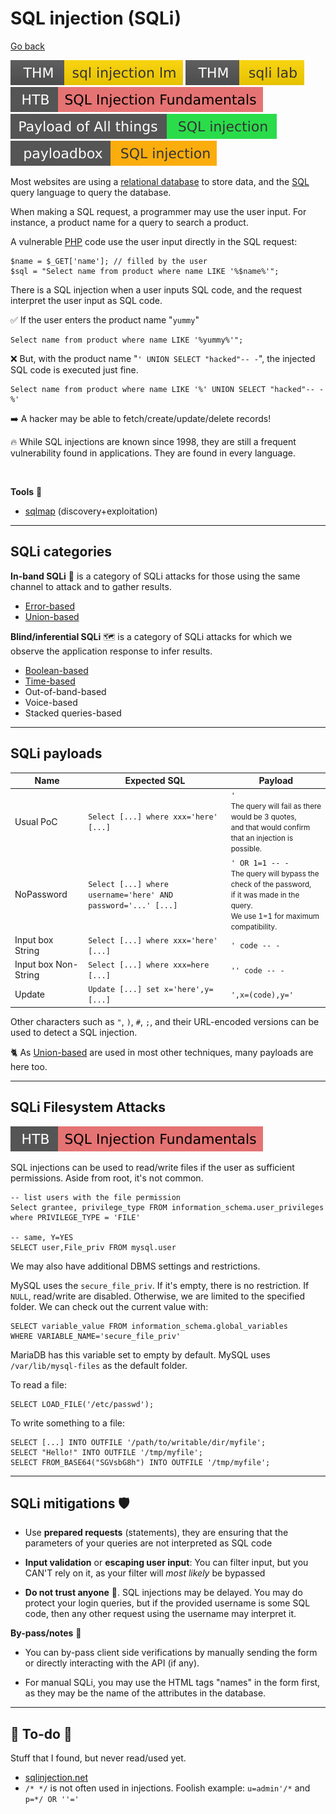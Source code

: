 # SQL injection (SQLi)

[Go back](../../index.md)

[![sqlinjectionlm](../../../../_badges/thm/sqlinjectionlm.svg)](https://tryhackme.com/room/sqlinjectionlm)
[![sqlilab](../../../../_badges/thm/sqlilab.svg)](https://tryhackme.com/room/sqlilab)
[![sqlinjectionfundamentals](../../../../_badges/htb/sqlinjectionfundamentals.svg)](https://academy.hackthebox.com/course/preview/sql-injection-fundamentals)
[![SQL Injection](../../../../_badges/poat/sql_injection.svg)](https://github.com/swisskyrepo/PayloadsAllTheThings/tree/master/SQL%20Injection)
[![sql-injection-payload-list](../../../../_badges/payloadbox/sql_injection.svg)](https://github.com/payloadbox/sql-injection-payload-list)

<div class="row row-cols-md-2"><div>

Most websites are using a [relational database](/programming-languages/databases/relational/_knowledge/index.md) to store data, and the [SQL](/programming-languages/databases/relational/sql/index.md) query language to query the database.

When making a SQL request, a programmer may use the user input. For instance, a product name for a query to search a product.

A vulnerable [PHP](/programming-languages/web/php/_general/index.md) code use the user input directly in the SQL request:

```php!
$name = $_GET['name']; // filled by the user
$sql = "Select name from product where name LIKE '%$name%'";
```

There is a SQL injection when a user inputs SQL code, and the request interpret the user input as SQL code.

✅ If the user enters the product name "`yummy`"


```sql!
Select name from product where name LIKE '%yummy%'";
```
</div><div>

❌ But, with the product name "`' UNION SELECT "hacked"-- -`", the injected SQL code is executed just fine.

```sql!
Select name from product where name LIKE '%' UNION SELECT "hacked"-- -%'
```

➡️ A hacker may be able to fetch/create/update/delete records!

🔥 While SQL injections are known since 1998, they are still a frequent vulnerability found in applications. They are found in every language.

<br>

**Tools** 🤖

* [sqlmap](../../tools/sqlmap.md) (discovery+exploitation)
</div></div>

<hr class="sep-both">

## SQLi categories

<div class="row row-cols-md-2"><div>

**In-band SQLi** 🎸 is a category of SQLi attacks for those using the same channel to attack and to gather results.

* [Error-based](files/error_sqli.md)
* [Union-based](files/union_sqli.md)

</div><div>

**Blind/inferential SQLi** 🗺️ is a category of SQLi attacks for which we observe the application response to infer results.

* [Boolean-based](files/boolean_sqli.md)
* [Time-based](files/time_sqli.md)
* Out-of-band-based
* Voice-based
* Stacked queries-based
</div></div>

<hr class="sep-both">

## SQLi payloads

<table class="table table-bordered table-striped border-dark mt-3">
<thead>
<tr><th>Name</th><th>Expected SQL</th><th>Payload</th></tr>
</thead>
<tbody>

<tr><td>Usual PoC</td><td><code>Select [...] where xxx='here' [...]</code></td><td><code>'</code><br><small>The query will fail as there would be 3 quotes,<br> and that would confirm that an injection is possible.</small></td></tr>

<tr><td>NoPassword</td><td><code>Select [...] where username='here' AND password='...' [...]</code></td><td><code>' OR 1=1 -- -</code><br><small>The query will bypass the check of the password,<br>if it was made in the query.<br>We use 1=1 for maximum compatibility.</small></td></tr>

<tr><td>Input box String</td><td><code>Select [...] where xxx='here' [...]</code></td><td><code>' code -- -</code></td></tr>

<tr><td>Input box Non-String</td><td><code>Select [...] where xxx=here [...]</code></td><td><code>'' code -- -</code></td></tr>

<tr><td>Update</td><td><code>Update [...] set x='here',y=[...]</code></td><td><code>',x=(code),y='</code></td></tr>
</tbody></table>

Other characters such as `"`, `)`, `#`, `;`, and their URL-encoded versions can be used to detect a SQL injection.

🐈 As [Union-based](files/union_sqli.md) are used in most other techniques, many payloads are here too.

<hr class="sep-both">

## SQLi Filesystem Attacks

[![sqlinjectionfundamentals](../../../../_badges/htb/sqlinjectionfundamentals.svg)](https://academy.hackthebox.com/course/preview/sql-injection-fundamentals)

<div class="row row-cols-lg-2"><div>

SQL injections can be used to read/write files if the user as sufficient permissions. Aside from root, it's not common.

```sql!
-- list users with the file permission
Select grantee, privilege_type FROM information_schema.user_privileges
where PRIVILEGE_TYPE = 'FILE'

-- same, Y=YES
SELECT user,File_priv FROM mysql.user
```

We may also have additional DBMS settings and restrictions. 

MySQL uses the `secure_file_priv`. If it's empty, there is no restriction. If `NULL`, read/write are disabled. Otherwise, we are limited to the specified folder. We can check out the current value with:

```sql!
SELECT variable_value FROM information_schema.global_variables
WHERE VARIABLE_NAME='secure_file_priv'
```
</div><div>

MariaDB has this variable set to empty by default. MySQL uses `/var/lib/mysql-files` as the default folder.

To read a file:

```sql!
SELECT LOAD_FILE('/etc/passwd');
```

To write something to a file:

```sql!
SELECT [...] INTO OUTFILE '/path/to/writable/dir/myfile';
SELECT "Hello!" INTO OUTFILE '/tmp/myfile';
SELECT FROM_BASE64("SGVsbG8h") INTO OUTFILE '/tmp/myfile';
```
</div></div>

<hr class="sep-both">

## SQLi mitigations 🛡️

<div class="row row-cols-md-2 mt-3"><div>

* Use **prepared requests** (statements), they are ensuring that the parameters of your queries are not interpreted as SQL code

* **Input validation** or **escaping user input**: You can filter input, but you CAN'T rely on it, as your filter will _most likely_ be bypassed

* **Do not trust anyone** 📌. SQL injections may be delayed. You may do protect your login queries, but if the provided username is some SQL code, then any other request using the username may interpret it.
</div><div>

**By-pass/notes** 🔏

* You can by-pass client side verifications by manually sending the form or directly interacting with the API (if any).

* For manual SQLi, you may use the HTML tags "names" in the form first, as they may be the name of the attributes in the database.
</div></div>

<hr class="sep-both">

## 👻 To-do 👻

Stuff that I found, but never read/used yet.

<div class="row row-cols-lg-2"><div>

* [sqlinjection.net](https://www.sqlinjection.net/)
* `/* */` is not often used in injections. Foolish example: `u=admin'/*` and `p=*/ OR ''='`
</div><div>
</div></div>
